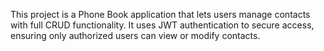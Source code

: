 This project is a Phone Book application that lets users manage contacts with full CRUD functionality. It uses JWT authentication to secure access, ensuring only authorized users can view or modify contacts.
